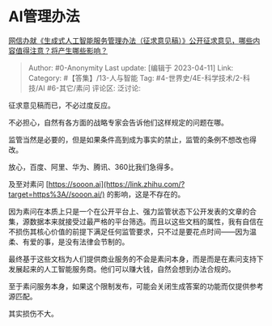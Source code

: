 # AI管理办法
[网信办就《生成式人工智能服务管理办法（征求意见稿）》公开征求意见，哪些内容值得注意？将产生哪些影响？](https://www.zhihu.com/question/594908238/answer/2978979404)

> Author: #0-Anonymity
> Last update: [编辑于 2023-04-11]
> Link:
> Category:  #【答集】/13-人与智能
> Tag: #4-世界史/4E-科学技术/2-科技/AI #6-其它/素问
> 评论区:
> 泛讨论:

征求意见稿而已，不必过度反应。

不必担心，自然有各方面的战略专家会告诉他们这样规定的问题在哪。

监管当然是必要的，但是如果条件高到成为事实的禁止，监管的条例不想改也得改。

放心，百度、阿里、华为、腾讯、360比我们急得多。

及至对素问 [https://sooon.ai](https://link.zhihu.com/?target=https%3A//sooon.ai/) 的影响，这是不存在的。

因为素问在本质上只是一个在公开平台上、强力监管状态下公开发表的文章的合集，源数据本来就接受过最严格的平台筛选。而且以这些文档的属性，我有自信在不损伤其核心价值的前提下满足任何监管要求，只不过是要花点时间——因为温柔、有爱的事，是没有法律会节制的。

最终基于这些文档为人们提供商业服务的不会是素问本身，而是而是在素问支持下发展起来的人工智能服务商。他们可以赚大钱，自然会想到办法合规的。

至于素问服务本身，如果这个限制发布，可能会关闭生成答案的功能而仅提供参考源匹配。

其实损伤不大。
